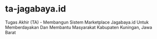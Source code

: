 # ta-jagabaya.id
Tugas Akhir (TA) - Membangun Sistem Marketplace Jagabaya.id Untuk Memberdayakan Dan Membantu Masyarakat Kabupaten Kuningan, Jawa Barat
